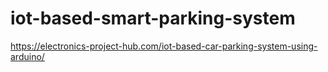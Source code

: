 # iot-based-smart-parking-system


https://electronics-project-hub.com/iot-based-car-parking-system-using-arduino/
